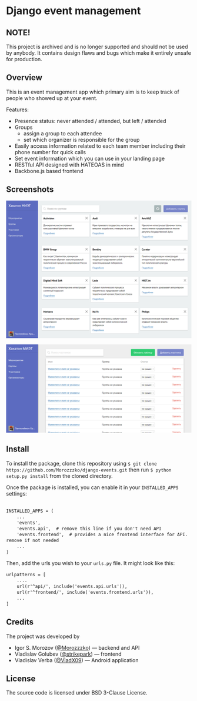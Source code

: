 # Django event management

## NOTE!
This project is archived and is no longer supported and should not be used by anybody.
It contains design flaws and bugs which make it entirely unsafe for production. 

## Overview

This is an event management app which primary aim is to keep track of people who showed up at your event. 

Features:

* Presence status: never attended / attended, but left / attended
* Groups
    * assign a group to each attendee
    * set which organizer is responsible for the group
* Easily access information related to each team member including their phone number for quick calls
* Set event information which you can use in your landing page
* RESTful API designed with HATEOAS in mind
* Backbone.js based frontend
## Screenshots
![groups](.github/groups.png)

![users](.github/users.png)

## Install

To install the package, clone this repository using `$ git clone https://github.com/Morozzzko/django-events.git` then run `$ python setup.py install` from the cloned directory. 

Once the package is installed, you can enable it in your `INSTALLED_APPS` settings:

```python3

INSTALLED_APPS = (
    ...
    'events',
    'events.api',  # remove this line if you don't need API
    'events.frontend',  # provides a nice frontend interface for API. remove if not needed
    ...
)

```

Then, add the urls you wish to your `urls.py` file. It might look like this:
```python3
urlpatterns = [
    ....
    url(r'^api/', include('events.api.urls')),
    url(r'^frontend/', include('events.frontend.urls')),
    ...
]
```

## Credits
The project was developed by

* Igor S. Morozov ([@Morozzzko](https://github.com/Morozzzko)) &mdash; backend and API
* Vladislav Golubev ([@strikepark](https://github.com/strikepark)) &mdash; frontend
* Vladislav Verba ([@VladX09](https://github.com/VladX09)) &mdash; Android application

## License
The source code is licensed under BSD 3-Clause License.
